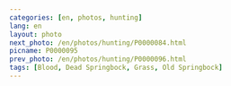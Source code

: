 ```yaml
---
categories: [en, photos, hunting]
lang: en
layout: photo
next_photo: /en/photos/hunting/P0000084.html
picname: P0000095
prev_photo: /en/photos/hunting/P0000096.html
tags: [Blood, Dead Springbock, Grass, Old Springbock]
---
```

